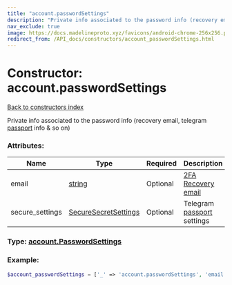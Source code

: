 ```yaml
---
title: "account.passwordSettings"
description: "Private info associated to the password info (recovery email, telegram passport info & so on)"
nav_exclude: true
image: https://docs.madelineproto.xyz/favicons/android-chrome-256x256.png
redirect_from: /API_docs/constructors/account_passwordSettings.html
---
```

# Constructor: account.passwordSettings  
[Back to constructors index](index.md)



Private info associated to the password info (recovery email, telegram [passport](https://core.telegram.org/passport) info &amp; so on)

### Attributes:

| Name     |    Type       | Required | Description |
|----------|---------------|----------|-------------|
|email|[string](../types/string.md) | Optional|[2FA Recovery email](https://core.telegram.org/api/srp#email-verification)|
|secure\_settings|[SecureSecretSettings](../types/SecureSecretSettings.md) | Optional|Telegram [passport](https://core.telegram.org/passport) settings|



### Type: [account.PasswordSettings](../types/account.PasswordSettings.md)


### Example:

```php
$account_passwordSettings = ['_' => 'account.passwordSettings', 'email' => 'string', 'secure_settings' => SecureSecretSettings];
```  
